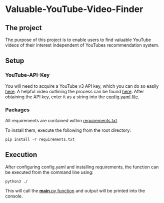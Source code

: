 # Valuable-YouTube-Video-Finder

## The project
The purpose of this project is to enable users to find valuable YouTube videos of their interest independent of YouTubes recommendation system.

## Setup

### YouTube-API-Key
You will need to acquire a YouTube v3 API key, which you can do so easily [here](console.developers.google.com/cloud-resource-manager). A helpful video outlining the process can be found [here](https://www.youtube.com/watch?v=-QMg39gK624). After obtaining the API key, enter it as a string into the [config.yaml file](https://github.com/chris-lovejoy/YouTube-video-finder/blob/master/config.yaml).

### Packages
All requirements are contained within [requirements.txt](https://github.com/chris-lovejoy/YouTube-video-finder/blob/master/requirements.txt).

To install them, execute the following from the root directory:
```
pip install -r requirements.txt
```

## Execution
After configuring config.yaml and installing requirements, the function can be executed from the command line using:

```
python3 ./
```

This will call the [__main__.py function](https://github.com/chris-lovejoy/YouTube-video-finder/blob/master/__main__.py) and output will be printed into the console.
